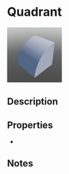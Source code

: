 # Quadrant

![Quadrant](../Cropped_Blocks/Building_Blocks/Quadrant.png)

## Description
<!-- Write a description for this block -->

## Properties
- <!-- List block properties here -->

## Notes
<!-- Any extra notes -->
